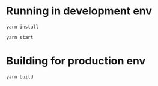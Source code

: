 # Running in development env

`yarn install`

`yarn start`

# Building for production env

`yarn build`
